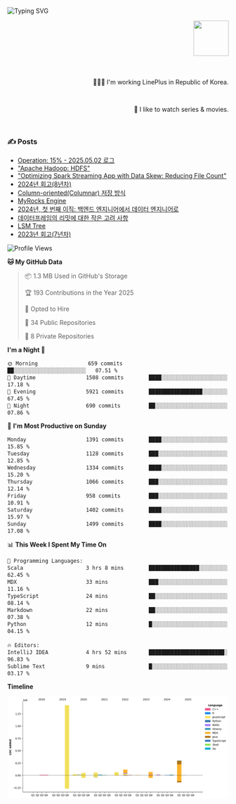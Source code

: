 ![Typing SVG](https://readme-typing-svg.herokuapp.com/?lines=Hello,+I'm+Changkwon+😎&height=150&width=1024&size=40&color=458588&background=282828&center=true&vCenter=true&multiline=false&duration=2000&pause=0)

<div align=right>
  <a href="https://github.com/devxb/gitanimals">
    <img
      src="https://render.gitanimals.org/lines/spearkkk?pet-id=624227435622945015"
      width="80"
      height="80"
    />
  </a>
  <br/>
  <br/>  
  <br/>
  
  👨🏼‍💻 I'm working LinePlus in Republic of Korea.
  
  <br/>
  
  🍿 I like to watch series & movies.
  
  <br/>

</div>
  
<div align=left>
  
  <div>
    
  ### ✍️ Posts
    
  </div>
  
  <!-- BLOGPOSTS:START -->
- [Operation: 15% - 2025.05.02 로그](https://spearkkk.dev/kr/blog/operation-15-log-2025-05-02)
- ["Apache Hadoop: HDFS"](https://spearkkk.dev/kr/blog/apache-hadoop-hdfs)
- ["Optimizing Spark Streaming App with Data Skew: Reducing File Count"](https://spearkkk.dev/kr/blog/optimizing-spark-streaming-app-with-data-skew-reducing-file-count)
- [2024년 회고(8년차)](https://spearkkk.dev/kr/blog/8th-year-retrospect)
- [Column-oriented(Columnar) 저장 방식](https://spearkkk.dev/kr/blog/column-oriented)
- [MyRocks Engine](https://spearkkk.dev/kr/blog/my-rocks_engine)
- [2024년, 첫 번째 이직: 백엔드 엔지니어에서 데이터 엔지니어로](https://spearkkk.dev/kr/blog/2024-first-changing-company-from-backend-to-data-engineer)
- [데이터프레임의 리밋에 대한 작은 고려 사항](https://spearkkk.dev/kr/blog/dataframe-limit)
- [LSM Tree](https://spearkkk.dev/kr/blog/lsm-tree)
- [2023년 회고(7년차)](https://spearkkk.dev/kr/blog/7th-year-retrospect)
<!-- BLOGPOSTS:END -->

  
<!--START_SECTION:waka-->
![Profile Views](http://img.shields.io/badge/Profile%20Views-0-blue)

**🐱 My GitHub Data** 

> 📦 1.3 MB Used in GitHub's Storage 
 > 
> 🏆 193 Contributions in the Year 2025
 > 
> 💼 Opted to Hire
 > 
> 📜 34 Public Repositories 
 > 
> 🔑 8 Private Repositories 
 > 
**I'm a Night 🦉** 

```text
🌞 Morning                659 commits         ██░░░░░░░░░░░░░░░░░░░░░░░   07.51 % 
🌆 Daytime                1508 commits        ████░░░░░░░░░░░░░░░░░░░░░   17.18 % 
🌃 Evening                5921 commits        █████████████████░░░░░░░░   67.45 % 
🌙 Night                  690 commits         ██░░░░░░░░░░░░░░░░░░░░░░░   07.86 % 
```
📅 **I'm Most Productive on Sunday** 

```text
Monday                   1391 commits        ████░░░░░░░░░░░░░░░░░░░░░   15.85 % 
Tuesday                  1128 commits        ███░░░░░░░░░░░░░░░░░░░░░░   12.85 % 
Wednesday                1334 commits        ████░░░░░░░░░░░░░░░░░░░░░   15.20 % 
Thursday                 1066 commits        ███░░░░░░░░░░░░░░░░░░░░░░   12.14 % 
Friday                   958 commits         ███░░░░░░░░░░░░░░░░░░░░░░   10.91 % 
Saturday                 1402 commits        ████░░░░░░░░░░░░░░░░░░░░░   15.97 % 
Sunday                   1499 commits        ████░░░░░░░░░░░░░░░░░░░░░   17.08 % 
```


📊 **This Week I Spent My Time On** 

```text
💬 Programming Languages: 
Scala                    3 hrs 8 mins        ████████████████░░░░░░░░░   62.45 % 
MDX                      33 mins             ███░░░░░░░░░░░░░░░░░░░░░░   11.16 % 
TypeScript               24 mins             ██░░░░░░░░░░░░░░░░░░░░░░░   08.14 % 
Markdown                 22 mins             ██░░░░░░░░░░░░░░░░░░░░░░░   07.38 % 
Python                   12 mins             █░░░░░░░░░░░░░░░░░░░░░░░░   04.15 % 

🔥 Editors: 
IntelliJ IDEA            4 hrs 52 mins       ████████████████████████░   96.83 % 
Sublime Text             9 mins              █░░░░░░░░░░░░░░░░░░░░░░░░   03.17 % 
```

**Timeline**

![Lines of Code chart](https://raw.githubusercontent.com/spearkkk/spearkkk/main/assets/bar_graph.png)


<!--END_SECTION:waka-->
</div>

